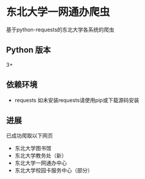 # 东北大学一网通办爬虫
基于python-requests的东北大学各系统的爬虫
## Python 版本
3+
## 依赖环境
* requests
如未安装requests请使用pip或下载源码安装
## 进展
已成功爬取以下网页
* 东北大学图书馆
* 东北大学教务处（新）
* 东北大学一网通办中心
* 东北大学校园卡服务中心（部分）
